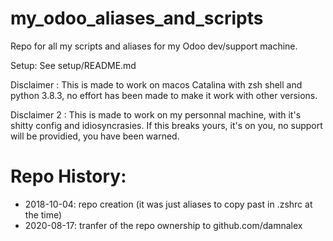 # my_odoo_aliases_and_scripts
Repo for all my scripts and aliases for my Odoo dev/support machine.

Setup:
See setup/README.md


Disclaimer :
This is made to work on macos Catalina with zsh shell and python 3.8.3, no effort has been made to make it work with other versions.

Disclaimer 2 :
This is made to work on my personnal machine, with it's shitty config and idiosyncrasies. If this breaks yours, it's on you, no support will be providied, you have been warned.


# Repo History:

* 2018-10-04: repo creation (it was just aliases to copy past in .zshrc at the time)
* 2020-08-17: tranfer of the repo ownership to github.com/damnalex


